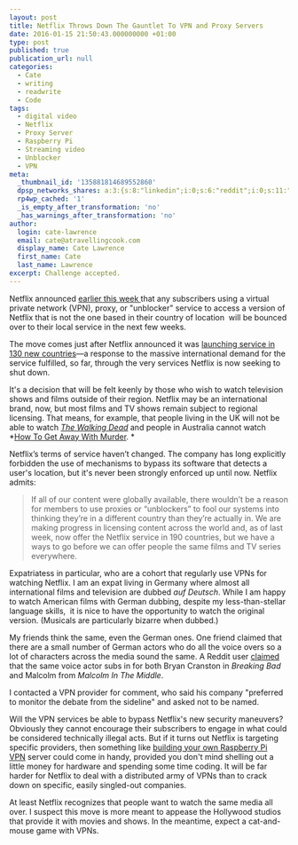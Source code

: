```yaml
---
layout: post
title: Netflix Throws Down The Gauntlet To VPN and Proxy Servers
date: 2016-01-15 21:50:43.000000000 +01:00
type: post
published: true
publication_url: null
categories:
  - Cate
  - writing
  - readwrite
  - Code
tags:
  - digital video
  - Netflix
  - Proxy Server
  - Raspberry Pi
  - Streaming video
  - Unblocker
  - VPN
meta:
  _thumbnail_id: '135881814689552860'
  dpsp_networks_shares: a:3:{s:8:"linkedin";i:0;s:6:"reddit";i:0;s:11:"google-plus";i:0;}
  rp4wp_cached: '1'
  _is_empty_after_transformation: 'no'
  _has_warnings_after_transformation: 'no'
author:
  login: cate-lawrence
  email: cate@atravellingcook.com
  display_name: Cate Lawrence
  first_name: Cate
  last_name: Lawrence
excerpt: Challenge accepted.
---
```

Netflix announced [earlier this
week ](https://media.netflix.com/en/company-blog/evolving-proxy-detection-as-a-global-service)that any
subscribers using a virtual private network (VPN), proxy, or "unblocker"
service to access a version of Netflix that is not the one based in
their country of location  will be bounced over to their local service
in the next few weeks.

The move comes just after Netflix announced it was [launching service in
130 new
countries](https://www.cnet.com/au/news/netflix-goes-live-in-130-new-countries/)—a
response to the massive international demand for the service fulfilled,
so far, through the very services Netflix is now seeking to shut down. 

It's a decision that will be felt keenly by those who wish to watch
television shows and films outside of their region. Netflix may be an
international brand, now, but most films and TV shows remain subject to
regional licensing. That means, for example, that people living in the
UK will not be able to watch [*The Walking
Dead*](https://www.imdb.com/title/tt1520211/) and people in Australia
cannot watch *[How To Get Away With
Murder](https://www.imdb.com/title/tt3205802/). *

Netflix’s terms of service haven’t changed. The company has long
explicitly forbidden the use of mechanisms to bypass its software that
detects a user's location, but it's never been strongly enforced up
until now. Netflix admits: 

> If all of our content were globally available, there wouldn’t be a
> reason for members to use proxies or “unblockers” to fool our systems
> into thinking they’re in a different country than they’re actually in.
> We are making progress in licensing content across the world and, as
> of last week, now offer the Netflix service in 190 countries, but we
> have a ways to go before we can offer people the same films and TV
> series everywhere.

Expatriatess in particular, who are a cohort that regularly use VPNs for
watching Netflix. I am an expat living in Germany where almost all
international films and television are dubbed *auf Deutsch*. While I am
happy to watch American films with German dubbing, despite my
less-than-stellar language skills,  it is nice to have the opportunity
to watch the original version. (Musicals are particularly bizarre when
dubbed.) 

My friends think the same, even the German ones. One friend claimed that
there are a small number of German actors who do all the voice overs so
a lot of characters across the media sound the same. A Reddit user
[claimed](https://www.reddit.com/r/germany/comments/3czljq/do_most_germans_prefer_dubbed_movies_and_tv/ct0qwka)
that the same voice actor subs in for both Bryan Cranston in *Breaking
Bad* and Malcolm from *Malcolm In The Middle*. 

I contacted a VPN provider for comment, who said his company "preferred
to monitor the debate from the sideline" and asked not to be named.

Will the VPN services be able to bypass Netflix's new security
maneuvers? Obviously they cannot encourage their subscribers to engage
in what could be considered technically illegal acts. But if it turns
out Netflix is targeting specific providers, then something
like [building your own Raspberry Pi
VPN](https://readwrite.com/2014/04/10/raspberry-pi-vpn-tutorial-server-secure-web-browsing) server
could come in handy, provided you don't mind shelling out a little money
for hardware and spending some time coding. It will be far harder for
Netflix to deal with a distributed army of VPNs than to crack down on
specific, easily singled-out companies.

At least Netflix recognizes that people want to watch the same media all
over. I suspect this move is more meant to appease the Hollywood studios
that provide it with movies and shows. In the meantime, expect a
cat-and-mouse game with VPNs.
